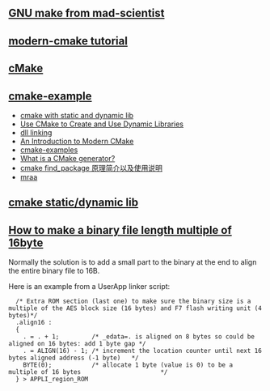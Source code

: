 ## [GNU make from mad-scientist](http://make.mad-scientist.net/papers/) 

## [modern-cmake tutorial](https://cliutils.gitlab.io/modern-cmake/README.html)

## [cMake](./cmake.md)

## [cmake-example](https://github.com/ttroy50/cmake-examples)

*  [cmake with static and dynamic lib](https://github.com/atrelinski/CMake-Example)
* [Use CMake to Create and Use Dynamic Libraries](https://batuhankoc.medium.com/use-cmake-to-create-and-use-dynamic-libraries-5f6498417b3c)
*  [dll linking](https://discourse.cmake.org/t/dll-linking/4805)
* [An Introduction to Modern CMake](https://cliutils.gitlab.io/modern-cmake/README.html)
* [cmake-examples](https://github.com/ttroy50/cmake-examples)
* [What is a CMake generator?](https://stackoverflow.com/questions/25941536/what-is-a-cmake-generator)
* [cmake find_package 原理简介以及使用说明](https://blog.csdn.net/chengde6896383/article/details/86497016)
* [mraa](https://github.com/eclipse/mraa)

## [cmake static/dynamic lib](https://github.com/atrelinski/CMake-Example)

## [How to make a binary file length multiple of 16byte](https://community.st.com/s/question/0D53W000006FsdgSAC/how-to-make-a-binary-file-length-multiple-of-16byte)

Normally the solution is to add a small part to the binary at the end to align the entire binary file to 16B.

Here is an example from a UserApp linker script:
```
  /* Extra ROM section (last one) to make sure the binary size is a multiple of the AES block size (16 bytes) and F7 flash writing unit (4 bytes)*/
  .align16 :
  {
    . = . + 1;         /* _edata=. is aligned on 8 bytes so could be aligned on 16 bytes: add 1 byte gap */
    . = ALIGN(16) - 1; /* increment the location counter until next 16 bytes aligned address (-1 byte)   */
    BYTE(0);           /* allocate 1 byte (value is 0) to be a multiple of 16 bytes                      */
  } > APPLI_region_ROM
```
